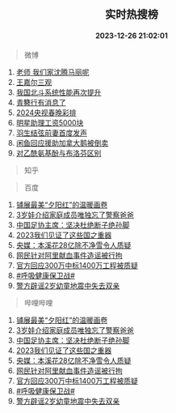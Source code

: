 <div align="center"><h2>实时热搜榜</h2><h4>2023-12-26 21:02:01</h4></div>

> 微博  

1. [老师 我们家沈腾马丽呢](https://s.weibo.com/weibo?q=%E8%80%81%E5%B8%88%20%E6%88%91%E4%BB%AC%E5%AE%B6%E6%B2%88%E8%85%BE%E9%A9%AC%E4%B8%BD%E5%91%A2&t=31&band_rank=1&Refer=top)<br />
2. [王嘉尔三观](https://s.weibo.com/weibo?q=%E7%8E%8B%E5%98%89%E5%B0%94%E4%B8%89%E8%A7%82&t=31&band_rank=2&Refer=top)<br />
3. [我国北斗系统性能再次提升](https://s.weibo.com/weibo?q=%23%E6%88%91%E5%9B%BD%E5%8C%97%E6%96%97%E7%B3%BB%E7%BB%9F%E6%80%A7%E8%83%BD%E5%86%8D%E6%AC%A1%E6%8F%90%E5%8D%87%23&t=31&band_rank=3&Refer=top)<br />
4. [青簪行有消息了](https://s.weibo.com/weibo?q=%E9%9D%92%E7%B0%AA%E8%A1%8C%E6%9C%89%E6%B6%88%E6%81%AF%E4%BA%86&t=31&band_rank=4&Refer=top)<br />
5. [2024央视春晚彩排](https://s.weibo.com/weibo?q=%232024%E5%A4%AE%E8%A7%86%E6%98%A5%E6%99%9A%E5%BD%A9%E6%8E%92%23&t=31&band_rank=5&Refer=top)<br />
6. [明星助理工资5000块](https://s.weibo.com/weibo?q=%E6%98%8E%E6%98%9F%E5%8A%A9%E7%90%86%E5%B7%A5%E8%B5%845000%E5%9D%97&t=31&band_rank=6&Refer=top)<br />
7. [羽生结弦前妻首度发声](https://s.weibo.com/weibo?q=%23%E7%BE%BD%E7%94%9F%E7%BB%93%E5%BC%A6%E5%89%8D%E5%A6%BB%E9%A6%96%E5%BA%A6%E5%8F%91%E5%A3%B0%23&t=31&band_rank=7&Refer=top)<br />
8. [闲鱼回应援助加拿大鹅被倒卖](https://s.weibo.com/weibo?q=%23%E9%97%B2%E9%B1%BC%E5%9B%9E%E5%BA%94%E6%8F%B4%E5%8A%A9%E5%8A%A0%E6%8B%BF%E5%A4%A7%E9%B9%85%E8%A2%AB%E5%80%92%E5%8D%96%23&t=31&band_rank=8&Refer=top)<br />
9. [对乙酰氨基酚与布洛芬区别](https://s.weibo.com/weibo?q=%E5%AF%B9%E4%B9%99%E9%85%B0%E6%B0%A8%E5%9F%BA%E9%85%9A%E4%B8%8E%E5%B8%83%E6%B4%9B%E8%8A%AC%E5%8C%BA%E5%88%AB&t=31&band_rank=9&Refer=top)<br />

> 知乎  


> 百度  

1. [铺展最美“夕阳红”的温暖画卷](https://www.baidu.com/s?wd=%E9%93%BA%E5%B1%95%E6%9C%80%E7%BE%8E%E2%80%9C%E5%A4%95%E9%98%B3%E7%BA%A2%E2%80%9D%E7%9A%84%E6%B8%A9%E6%9A%96%E7%94%BB%E5%8D%B7&sa=fyb_news&rsv_dl=fyb_news)<br />
2. [3岁娃介绍家庭成员唯独忘了警察爸爸](https://www.baidu.com/s?wd=3%E5%B2%81%E5%A8%83%E4%BB%8B%E7%BB%8D%E5%AE%B6%E5%BA%AD%E6%88%90%E5%91%98%E5%94%AF%E7%8B%AC%E5%BF%98%E4%BA%86%E8%AD%A6%E5%AF%9F%E7%88%B8%E7%88%B8&sa=fyb_news&rsv_dl=fyb_news)<br />
3. [中国足协主席：坚决杜绝断子绝孙脚](https://www.baidu.com/s?wd=%E4%B8%AD%E5%9B%BD%E8%B6%B3%E5%8D%8F%E4%B8%BB%E5%B8%AD%EF%BC%9A%E5%9D%9A%E5%86%B3%E6%9D%9C%E7%BB%9D%E6%96%AD%E5%AD%90%E7%BB%9D%E5%AD%99%E8%84%9A&sa=fyb_news&rsv_dl=fyb_news)<br />
4. [2023我们见证了这些国之重器](https://www.baidu.com/s?wd=2023%E6%88%91%E4%BB%AC%E8%A7%81%E8%AF%81%E4%BA%86%E8%BF%99%E4%BA%9B%E5%9B%BD%E4%B9%8B%E9%87%8D%E5%99%A8&sa=fyb_news&rsv_dl=fyb_news)<br />
5. [央媒：本溪花28亿除不净雪令人质疑](https://www.baidu.com/s?wd=%E5%A4%AE%E5%AA%92%EF%BC%9A%E6%9C%AC%E6%BA%AA%E8%8A%B128%E4%BA%BF%E9%99%A4%E4%B8%8D%E5%87%80%E9%9B%AA%E4%BB%A4%E4%BA%BA%E8%B4%A8%E7%96%91&sa=fyb_news&rsv_dl=fyb_news)<br />
6. [网民针对阿里献血事件造谣被行拘](https://www.baidu.com/s?wd=%E7%BD%91%E6%B0%91%E9%92%88%E5%AF%B9%E9%98%BF%E9%87%8C%E7%8C%AE%E8%A1%80%E4%BA%8B%E4%BB%B6%E9%80%A0%E8%B0%A3%E8%A2%AB%E8%A1%8C%E6%8B%98&sa=fyb_news&rsv_dl=fyb_news)<br />
7. [官方回应300万中标1400万工程被质疑](https://www.baidu.com/s?wd=%E5%AE%98%E6%96%B9%E5%9B%9E%E5%BA%94300%E4%B8%87%E4%B8%AD%E6%A0%871400%E4%B8%87%E5%B7%A5%E7%A8%8B%E8%A2%AB%E8%B4%A8%E7%96%91&sa=fyb_news&rsv_dl=fyb_news)<br />
8. [#呼吸健康保卫战#](https://www.baidu.com/s?wd=%23%E5%91%BC%E5%90%B8%E5%81%A5%E5%BA%B7%E4%BF%9D%E5%8D%AB%E6%88%98%23&sa=fyb_news&rsv_dl=fyb_news)<br />
9. [警方辟谣2岁幼童地震中失去双亲](https://www.baidu.com/s?wd=%E8%AD%A6%E6%96%B9%E8%BE%9F%E8%B0%A32%E5%B2%81%E5%B9%BC%E7%AB%A5%E5%9C%B0%E9%9C%87%E4%B8%AD%E5%A4%B1%E5%8E%BB%E5%8F%8C%E4%BA%B2&sa=fyb_news&rsv_dl=fyb_news)<br />

> 哔哩哔哩  

1. [铺展最美“夕阳红”的温暖画卷](https://www.baidu.com/s?wd=%E9%93%BA%E5%B1%95%E6%9C%80%E7%BE%8E%E2%80%9C%E5%A4%95%E9%98%B3%E7%BA%A2%E2%80%9D%E7%9A%84%E6%B8%A9%E6%9A%96%E7%94%BB%E5%8D%B7&sa=fyb_news&rsv_dl=fyb_news)<br />
2. [3岁娃介绍家庭成员唯独忘了警察爸爸](https://www.baidu.com/s?wd=3%E5%B2%81%E5%A8%83%E4%BB%8B%E7%BB%8D%E5%AE%B6%E5%BA%AD%E6%88%90%E5%91%98%E5%94%AF%E7%8B%AC%E5%BF%98%E4%BA%86%E8%AD%A6%E5%AF%9F%E7%88%B8%E7%88%B8&sa=fyb_news&rsv_dl=fyb_news)<br />
3. [中国足协主席：坚决杜绝断子绝孙脚](https://www.baidu.com/s?wd=%E4%B8%AD%E5%9B%BD%E8%B6%B3%E5%8D%8F%E4%B8%BB%E5%B8%AD%EF%BC%9A%E5%9D%9A%E5%86%B3%E6%9D%9C%E7%BB%9D%E6%96%AD%E5%AD%90%E7%BB%9D%E5%AD%99%E8%84%9A&sa=fyb_news&rsv_dl=fyb_news)<br />
4. [2023我们见证了这些国之重器](https://www.baidu.com/s?wd=2023%E6%88%91%E4%BB%AC%E8%A7%81%E8%AF%81%E4%BA%86%E8%BF%99%E4%BA%9B%E5%9B%BD%E4%B9%8B%E9%87%8D%E5%99%A8&sa=fyb_news&rsv_dl=fyb_news)<br />
5. [央媒：本溪花28亿除不净雪令人质疑](https://www.baidu.com/s?wd=%E5%A4%AE%E5%AA%92%EF%BC%9A%E6%9C%AC%E6%BA%AA%E8%8A%B128%E4%BA%BF%E9%99%A4%E4%B8%8D%E5%87%80%E9%9B%AA%E4%BB%A4%E4%BA%BA%E8%B4%A8%E7%96%91&sa=fyb_news&rsv_dl=fyb_news)<br />
6. [网民针对阿里献血事件造谣被行拘](https://www.baidu.com/s?wd=%E7%BD%91%E6%B0%91%E9%92%88%E5%AF%B9%E9%98%BF%E9%87%8C%E7%8C%AE%E8%A1%80%E4%BA%8B%E4%BB%B6%E9%80%A0%E8%B0%A3%E8%A2%AB%E8%A1%8C%E6%8B%98&sa=fyb_news&rsv_dl=fyb_news)<br />
7. [官方回应300万中标1400万工程被质疑](https://www.baidu.com/s?wd=%E5%AE%98%E6%96%B9%E5%9B%9E%E5%BA%94300%E4%B8%87%E4%B8%AD%E6%A0%871400%E4%B8%87%E5%B7%A5%E7%A8%8B%E8%A2%AB%E8%B4%A8%E7%96%91&sa=fyb_news&rsv_dl=fyb_news)<br />
8. [#呼吸健康保卫战#](https://www.baidu.com/s?wd=%23%E5%91%BC%E5%90%B8%E5%81%A5%E5%BA%B7%E4%BF%9D%E5%8D%AB%E6%88%98%23&sa=fyb_news&rsv_dl=fyb_news)<br />
9. [警方辟谣2岁幼童地震中失去双亲](https://www.baidu.com/s?wd=%E8%AD%A6%E6%96%B9%E8%BE%9F%E8%B0%A32%E5%B2%81%E5%B9%BC%E7%AB%A5%E5%9C%B0%E9%9C%87%E4%B8%AD%E5%A4%B1%E5%8E%BB%E5%8F%8C%E4%BA%B2&sa=fyb_news&rsv_dl=fyb_news)<br />
